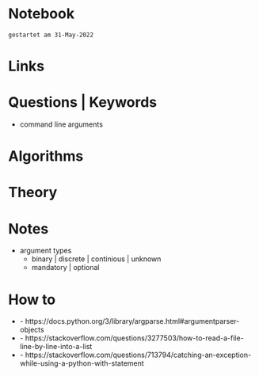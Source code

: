# Notebook
`gestartet am 31-May-2022`

# Links

# Questions | Keywords
- command line arguments
    

# Algorithms

# Theory

# Notes
- argument types
    - binary | discrete | continious | unknown
    - mandatory | optional

# How to
- <parsing command line arguments>
    - https://docs.python.org/3/library/argparse.html#argumentparser-objects

- <read file>
    - https://stackoverflow.com/questions/3277503/how-to-read-a-file-line-by-line-into-a-list

- <exception handling with with>
    - https://stackoverflow.com/questions/713794/catching-an-exception-while-using-a-python-with-statement
